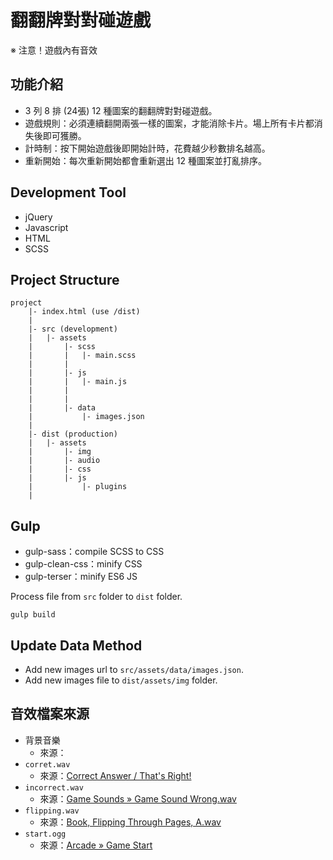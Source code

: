 # 翻翻牌對對碰遊戲

※ 注意！遊戲內有音效

## 功能介紹
* 3 列 8 排 (24張) 12 種圖案的翻翻牌對對碰遊戲。
* 遊戲規則：必須連續翻開兩張一樣的圖案，才能消除卡片。場上所有卡片都消失後即可獲勝。
* 計時制：按下開始遊戲後即開始計時，花費越少秒數排名越高。
* 重新開始：每次重新開始都會重新選出 12 種圖案並打亂排序。

## Development Tool
* jQuery
* Javascript
* HTML
* SCSS

## Project Structure
```
project
    |- index.html (use /dist)
    |
    |- src (development)
    |   |- assets
    |       |- scss
    |       |   |- main.scss
    |       |
    |       |- js
    |       |   |- main.js
    |       |
    |       |
    |       |- data
    |           |- images.json
    |
    |- dist (production)
    |   |- assets
    |       |- img
    |       |- audio
    |       |- css
    |       |- js
    |           |- plugins
    |
```

## Gulp
* gulp-sass：compile SCSS to CSS
* gulp-clean-css：minify CSS
* gulp-terser：minify ES6 JS

Process file from `src` folder to `dist` folder.
```
gulp build
```

## Update Data Method
* Add new images url to `src/assets/data/images.json`.
* Add new images file to `dist/assets/img` folder.


## 音效檔案來源
* 背景音樂
    - 來源：
* `corret.wav`
    - 來源：[Correct Answer / That's Right!](https://freesound.org/people/Beetlemuse/sounds/528957/)
* `incorrect.wav`
    - 來源：[Game Sounds » Game Sound Wrong.wav](https://freesound.org/people/Bertrof/sounds/131657/)
* `flipping.wav`
    - 來源：[Book, Flipping Through Pages, A.wav](https://freesound.org/people/InspectorJ/sounds/416179/)
* `start.ogg`
    - 來源：[Arcade » Game Start](https://freesound.org/people/plasterbrain/sounds/243020/)